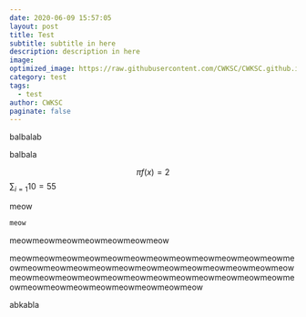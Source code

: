 ```yaml
---
date: 2020-06-09 15:57:05
layout: post
title: Test
subtitle: subtitle in here
description: description in here
image: 
optimized_image: https://raw.githubusercontent.com/CWKSC/CWKSC.github.io/master/assets/image/testDraw.JPG
category: test
tags:
  - test
author: CWKSC
paginate: false
---
```


balbalab

balbala

$$
\pi f(x) = 2
$$
$\sum_{i=1}{10} = 55$

meow

```c
meow
```

meowmeowmeowmeowmeowmeowmeow

meowmeowmeowmeowmeowmeowmeowmeowmeowmeowmeowmeowmeowmeowmeowmeowmeowmeowmeowmeowmeowmeowmeowmeowmeowmeowmeowmeowmeowmeowmeowmeowmeowmeowmeowmeowmeowmeowmeowmeowmeowmeowmeowmeowmeowmeow

abkabla